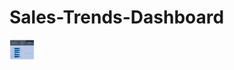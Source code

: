 # Sales-Trends-Dashboard

<img height="32" width="40" src="https://github.com/AbhishekRajendran/Sales-Trends-Dashboard/blob/DataAnalysis/Dashboard%20First%20View.png" />
